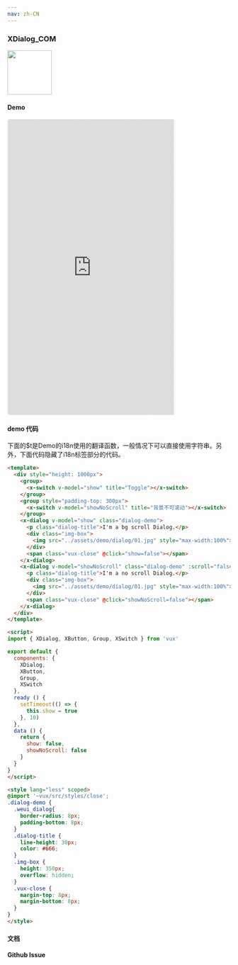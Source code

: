 ```yaml
---
nav: zh-CN
---
```



### XDialog_COM

<img width="100" src="http://qr.topscan.com/api.php?text=http%3A%2F%2Fvux.li%2Fdemos%2Fv2%2F%23%2Fcomponent%2Fx-dialog"/>

#### Demo

 <div style="width:377px;height:667px;display:inline-block;border:1px dashed #ececec;border-radius:5px;overflow:hidden;">
   <iframe src="http://vux.li/demos/v2/#/component/x-dialog" width="375" height="667" border="0" frameborder="0"></iframe>
 </div>

#### demo 代码

<p class="tip">下面的$t是Demo的i18n使用的翻译函数，一般情况下可以直接使用字符串。另外，下面代码隐藏了i18n标签部分的代码。</p>

``` html
<template>
  <div style="height: 1000px">
    <group>
      <x-switch v-model="show" title="Toggle"></x-switch>
    </group>
    <group style="padding-top: 300px">
      <x-switch v-model="showNoScroll" title="背景不可滚动"></x-switch>
    </group>
    <x-dialog v-model="show" class="dialog-demo">
      <p class="dialog-title">I'm a bg scroll Dialog.</p>
      <div class="img-box">
        <img src="../assets/demo/dialog/01.jpg" style="max-width:100%">
      </div>
      <span class="vux-close" @click="show=false"></span>
    </x-dialog>
    <x-dialog v-model="showNoScroll" class="dialog-demo" :scroll="false">
      <p class="dialog-title">I'm a no scroll Dialog.</p>
      <div class="img-box">
        <img src="../assets/demo/dialog/01.jpg" style="max-width:100%">
      </div>
      <span class="vux-close" @click="showNoScroll=false"></span>
    </x-dialog>
  </div>
</template>

<script>
import { XDialog, XButton, Group, XSwitch } from 'vux'

export default {
  components: {
    XDialog,
    XButton,
    Group,
    XSwitch
  },
  ready () {
    setTimeout(() => {
      this.show = true
    }, 10)
  },
  data () {
    return {
      show: false,
      showNoScroll: false
    }
  }
}
</script>

<style lang="less" scoped>
@import '~vux/src/styles/close';
.dialog-demo {
  .weui_dialog{
    border-radius: 8px;
    padding-bottom: 8px;
  }
  .dialog-title {
    line-height: 30px;
    color: #666;
  }
  .img-box {
    height: 350px;
    overflow: hidden;
  }
  .vux-close {
    margin-top: 8px;
    margin-bottom: 8px;
  }
}
</style>

```
#### 文档

#### Github Issue